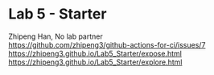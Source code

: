 # Lab 5 - Starter  
Zhipeng Han, No lab partner  
https://github.com/zhipeng3/github-actions-for-ci/issues/7  
https://zhipeng3.github.io/Lab5_Starter/expose.html  
https://zhipeng3.github.io/Lab5_Starter/explore.html  
